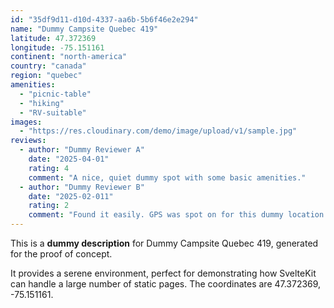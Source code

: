 ```yaml
---
id: "35df9d11-d10d-4337-aa6b-5b6f46e2e294"
name: "Dummy Campsite Quebec 419"
latitude: 47.372369
longitude: -75.151161
continent: "north-america"
country: "canada"
region: "quebec"
amenities:
  - "picnic-table"
  - "hiking"
  - "RV-suitable"
images:
  - "https://res.cloudinary.com/demo/image/upload/v1/sample.jpg"
reviews:
  - author: "Dummy Reviewer A"
    date: "2025-04-01"
    rating: 4
    comment: "A nice, quiet dummy spot with some basic amenities."
  - author: "Dummy Reviewer B"
    date: "2025-02-011"
    rating: 2
    comment: "Found it easily. GPS was spot on for this dummy location."
---
```


This is a **dummy description** for Dummy Campsite Quebec 419, generated for the proof of concept.

It provides a serene environment, perfect for demonstrating how SvelteKit can handle a large number of static pages. The coordinates are 47.372369, -75.151161.

